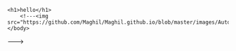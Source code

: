 <!---<html>
  <head>
		<meta charset='utf-8'>
    <meta http-equiv="X-UA-Compatible" content="IE=edge">
    <meta name="viewport" content="width=device-width, initial-scale=1">
    <link rel="stylesheet" href="https://maghil.github.io/assets/css/custom.css?v=1b6eee0339a375662191c0dbae7d475ed993bcc6">
	</head>	
	<body>--->
    <h1>hello</h1>
		<!---<img src="https://github.com/Maghil/Maghil.github.io/blob/master/images/Automation%20Engineer.png"> 
	</body>
</html>--->

